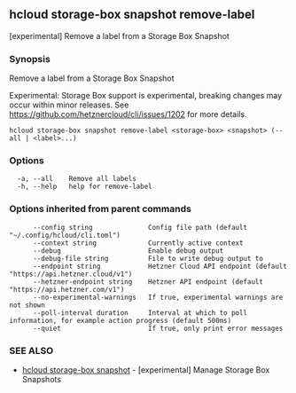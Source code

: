 ## hcloud storage-box snapshot remove-label

[experimental] Remove a label from a Storage Box Snapshot

### Synopsis

Remove a label from a Storage Box Snapshot

Experimental: Storage Box support is experimental, breaking changes may occur within minor releases.
See https://github.com/hetznercloud/cli/issues/1202 for more details.


```
hcloud storage-box snapshot remove-label <storage-box> <snapshot> (--all | <label>...)
```

### Options

```
  -a, --all    Remove all labels
  -h, --help   help for remove-label
```

### Options inherited from parent commands

```
      --config string              Config file path (default "~/.config/hcloud/cli.toml")
      --context string             Currently active context
      --debug                      Enable debug output
      --debug-file string          File to write debug output to
      --endpoint string            Hetzner Cloud API endpoint (default "https://api.hetzner.cloud/v1")
      --hetzner-endpoint string    Hetzner API endpoint (default "https://api.hetzner.com/v1")
      --no-experimental-warnings   If true, experimental warnings are not shown
      --poll-interval duration     Interval at which to poll information, for example action progress (default 500ms)
      --quiet                      If true, only print error messages
```

### SEE ALSO

* [hcloud storage-box snapshot](hcloud_storage-box_snapshot.md)	 - [experimental] Manage Storage Box Snapshots
